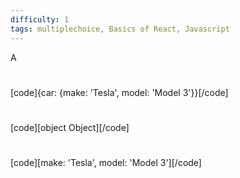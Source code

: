 ```yaml
---
difficulty: 1
tags: multiplechoice, Basics of React, Javascript
---
```


A

#

[code]{car: {make: 'Tesla', model: 'Model 3'}}[/code]

#

[code][object Object][/code]

#

[code][make: 'Tesla', model: 'Model 3'][/code]


